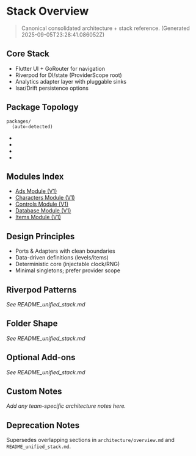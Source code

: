# Stack Overview

> Canonical consolidated architecture + stack reference. (Generated 2025-09-05T23:28:41.086052Z)

## Core Stack

- Flutter UI + GoRouter for navigation
- Riverpod for DI/state (ProviderScope root)
- Analytics adapter layer with pluggable sinks
- Isar/Drift persistence options

## Package Topology

```
packages/
  (auto-detected)
```
- 
- 
- 
- 

## Modules Index

- [Ads Module (V1)](modules/ads.md)
- [Characters Module (V1)](modules/characters.md)
- [Controls Module (V1)](modules/controls.md)
- [Database Module (V1)](modules/db.md)
- [Items Module (V1)](modules/items.md)

## Design Principles

- Ports & Adapters with clean boundaries
- Data-driven definitions (levels/items)
- Deterministic core (injectable clock/RNG)
- Minimal singletons; prefer provider scope

## Riverpod Patterns

_See README_unified_stack.md_

## Folder Shape

_See README_unified_stack.md_

## Optional Add-ons

_See README_unified_stack.md_

## Custom Notes
<!-- CUSTOM:STACK_NOTES -->

_Add any team-specific architecture notes here._

<!-- END CUSTOM -->

## Deprecation Notes

Supersedes overlapping sections in `architecture/overview.md` and `README_unified_stack.md`.
